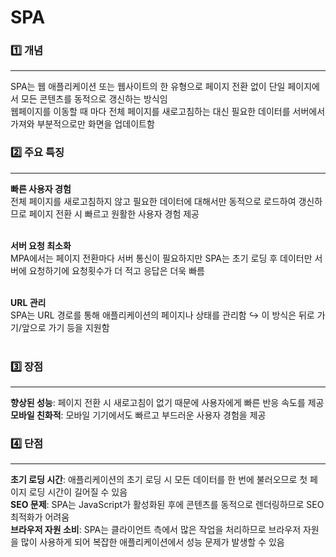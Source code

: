 # SPA

### 1️⃣ 개념
<hr>

SPA는 웹 애플리케이션 또는 웹사이트의 한 유형으로 페이지 전환 없이 단일 페이지에서 모든 콘텐츠를 동적으로 갱신하는 방식임 <br>
웹페이지를 이동할 때 마다 전체 페이지를 새로고침하는 대신 필요한 데이터를 서버에서 가져와 부분적으로만 화면을 업데이트함 <br>

### 2️⃣ 주요 특징
<hr>

**빠른 사용자 경험**<br>
전체 페이지를 새로고침하지 않고 필요한 데이터에 대해서만 동적으로 로드하여 갱신하므로 페이지 전환 시 빠르고 원활한 사용자 경험 제공 <br>
<br>

**서버 요청 최소화**<br>
MPA에서는 페이지 전환마다 서버 통신이 필요하지만 SPA는 초기 로딩 후 데이터만 서버에 요청하기에 요청횟수가 더 적고 응답은 더욱 빠름<br>
<br>

**URL 관리**<br>
SPA는 URL 경로를 통해 애플리케이션의 페이지나 상태를 관리함 ↪ 이 방식은 뒤로 가기/앞으로 가기 등을 지원함<br>
<br>

### 3️⃣ 장점
<hr>

**향상된 성능**: 페이지 전환 시 새로고침이 없기 때문에 사용자에게 빠른 반응 속도를 제공
<br>
**모바일 친화적**: 모바일 기기에서도 빠르고 부드러운 사용자 경험을 제공
<br>

### 4️⃣ 단점
<hr>

**초기 로딩 시간**: 애플리케이션의 초기 로딩 시 모든 데이터를 한 번에 불러오므로 첫 페이지 로딩 시간이 길어질 수 있음<br>
**SEO 문제**: SPA는 JavaScript가 활성화된 후에 콘텐츠를 동적으로 렌더링하므로 SEO 최적화가 어려움<br>
**브라우저 자원 소비**: SPA는 클라이언트 측에서 많은 작업을 처리하므로 브라우저 자원을 많이 사용하게 되어 복잡한 애플리케이션에서 성능 문제가 발생할 수 있음<br>